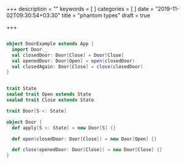 +++
description = ""
keywords = [
]
categories = [
]
date = "2019-11-02T09:30:54+03:30"
title = "phantom types"
draft = true

+++


```scala

object DoorExample extends App {
  import Door._
  val closedDoor: Door[Close] = Door[Close]
  val openedDoor: Door[Open] = open(closedDoor)
  val closedAgain: Door[Close] = close(closedDoor)
}


trait State
sealed trait Open extends State
sealed trait Close extends State

trait Door[S <: State]

object Door {
  def apply[S <: State] = new Door[S] {}

  def open(closedDoor: Door[Close]) = new Door[Open] {}

  def close(openedDoor: Door[Close]) = new Door[Close] {}
}
```
